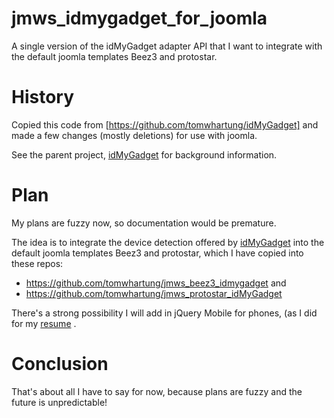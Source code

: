 # jmws_idmygadget_for_joomla
A single version of the idMyGadget adapter API that I want to integrate with the default joomla templates Beez3 and protostar.

# History
Copied this code from [https://github.com/tomwhartung/idMyGadget] and made a few changes (mostly deletions) for use with joomla.

See the parent project, [idMyGadget](https://github.com/tomwhartung/idMyGadget) for background information.

# Plan

My plans are fuzzy now, so documentation would be premature.

The idea is to integrate the device detection offered by [idMyGadget](https://github.com/tomwhartung/idMyGadget)
into the default joomla templates Beez3 and protostar, which I have copied into these repos:

* https://github.com/tomwhartung/jmws_beez3_idmygadget and
* https://github.com/tomwhartung/jmws_protostar_idMyGadget

There's a strong possibility I will add in jQuery Mobile for phones, (as I did for my [resume](https://github.com/tomwhartung/resume) .

# Conclusion

That's about all I have to say for now, because plans are fuzzy and the future is unpredictable!

